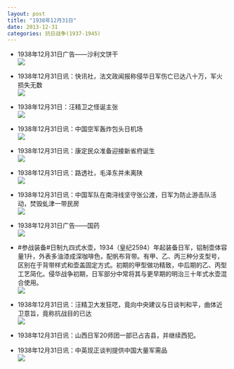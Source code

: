 ```yaml
---
layout: post
title: "1938年12月31日"
date: 2013-12-31
categories: 抗日战争(1937-1945)
---
```


<meta name="referrer" content="no-referrer" />

- 1938年12月31日广告——沙利文饼干 <br/><img src="https://ww3.sinaimg.cn/large/aca367d8jw1ec38eqxspnj209y0h3abi.jpg" />

- 1938年12月31日讯：快讯社，法文政闻报称侵华日军伤亡已达八十万，军火损失无数 <br/><img src="https://ww1.sinaimg.cn/large/aca367d8jw1ec36oeumr8j20gc0bh41s.jpg" />

- 1938年12月31日：汪精卫之怪诞主张 <br/><img src="https://ww2.sinaimg.cn/large/aca367d8jw1ec34y0n1n9j20h50x613z.jpg" />

- 1938年12月31日讯：中国空军轰炸包头日机场 <br/><img src="https://ww2.sinaimg.cn/large/aca367d8jw1ec2zqpvp6dj20990bmjsa.jpg" />

- 1938年12月31日讯：康定民众准备迎接新省府诞生 <br/><img src="https://ww1.sinaimg.cn/large/aca367d8jw1ec2y0aodhuj20d00b3tbg.jpg" />

- 1938年12月31日讯：路透社，毛泽东并未离陕 <br/><img src="https://ww3.sinaimg.cn/large/aca367d8jw1ec2ssu0669j2063064aai.jpg" />

- 1938年12月31日讯：中国军队在南浔线坚守张公渡，日军为防止游击队活动，焚毁虬津一带民房 <br/><img src="https://ww2.sinaimg.cn/large/aca367d8jw1ec2r2k7kcej206k09z0u8.jpg" />

- 1938年12月31日广告——国药 <br/><img src="https://ww3.sinaimg.cn/large/aca367d8jw1ec2pcbap8gj20id0gyafi.jpg" />

- #参战装备#日制九四式水壶，1934（皇纪2594）年起装备日军，铝制壶体容量1升，外表多油漆成深咖啡色，配帆布背带。有甲、乙、丙三种分支型号，区别在于背带样式和壶盖固定方式。初期的甲型做功精致，中后期的乙、丙型工艺简化。侵华战争初期，日军部分中常将其与更早期的明治三十年式水壶混合使用。  <br/><img src="https://ww2.sinaimg.cn/large/aca367d8jw1ec2nlurka9j20cs2e1wtk.jpg" />

- 1938年12月31日讯：汪精卫大发狂呓，竟向中央建议与日谈判和平，曲体近卫意旨，竟称抗战目的已达 <br/><img src="https://ww3.sinaimg.cn/large/aca367d8jw1ec2lvb9k90j207w12zqam.jpg" />

- 1938年12月31日讯：山西日军20师团一部已占吉县，并继续西犯。 

- 1938年12月31日讯：中英现正谈判提供中国大量军需品 <br/><img src="https://ww2.sinaimg.cn/large/aca367d8jw1ec2ieanky0j205n0vlwik.jpg" />

